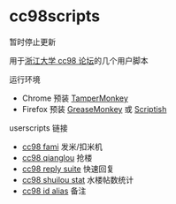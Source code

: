 cc98scripts
===========
暂时停止更新

用于[浙江大学 cc98 论坛](http://www.cc98.org/)的几个用户脚本

运行环境

- Chrome 预装 [TamperMonkey](https://chrome.google.com/webstore/detail/tampermonkey/dhdgffkkebhmkfjojejmpbldmpobfkfo)
- Firefox 预装 [GreaseMonkey](https://addons.mozilla.org/firefox/addon/greasemonkey) 或 [Scriptish](https://addons.mozilla.org/firefox/addon/scriptish)

userscripts 链接

- [cc98 fami](https://userscripts.org/scripts/show/170866) 发米/扣米机
- [cc98 qianglou](https://userscripts.org/scripts/show/173069) 抢楼
- [cc98 reply suite](http://userscripts.org/scripts/show/175450) 快速回复
- [cc98 shuilou stat](http://userscripts.org/scripts/show/173548) 水楼帖数统计
- [cc98 id alias](http://userscripts.org/scripts/show/172855) 备注

